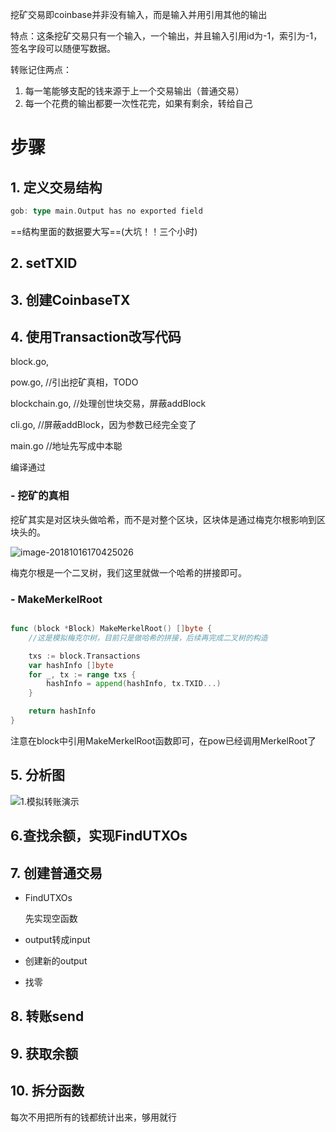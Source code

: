 挖矿交易即coinbase并非没有输入，而是输入并用引用其他的输出

特点：这条挖矿交易只有一个输入，一个输出，并且输入引用id为-1，索引为-1，签名字段可以随便写数据。



转账记住两点：

1. 每一笔能够支配的钱来源于上一个交易输出（普通交易）
2. 每一个花费的输出都要一次性花完，如果有剩余，转给自己





# 步骤

## 1. 定义交易结构

```go
gob: type main.Output has no exported field
```

==结构里面的数据要大写==(大坑！！三个小时)

## 2. setTXID

## 3. 创建CoinbaseTX

## 4. 使用Transaction改写代码

block.go, 

pow.go,   //引出挖矿真相，TODO

blockchain.go, //处理创世块交易，屏蔽addBlock

cli.go, //屏蔽addBlock，因为参数已经完全变了

main.go //地址先写成中本聪



编译通过

### - 挖矿的真相

挖矿其实是对区块头做哈希，而不是对整个区块，区块体是通过梅克尔根影响到区块头的。

![image-20181016170425026](./image-20181016170425026.png)





梅克尔根是一个二叉树，我们这里就做一个哈希的拼接即可。

### - MakeMerkelRoot

```go

func (block *Block) MakeMerkelRoot() []byte {
	//这是模拟梅克尔树，目前只是做哈希的拼接，后续再完成二叉树的构造

	txs := block.Transactions
	var hashInfo []byte
	for _, tx := range txs {
		hashInfo = append(hashInfo, tx.TXID...)
	}

	return hashInfo
}
```

注意在block中引用MakeMerkelRoot函数即可，在pow已经调用MerkelRoot了



## 5. 分析图

![1.模拟转账演示](https://ws3.sinaimg.cn/large/006tNbRwly1fwbdnqy6qzj31kw0wy1dp.jpg)



## 6.查找余额，实现FindUTXOs



## 7. 创建普通交易

- FindUTXOs

  先实现空函数

- output转成input
- 创建新的output

- 找零

## 

## 8. 转账send

## 9. 获取余额

## 10. 拆分函数

每次不用把所有的钱都统计出来，够用就行





